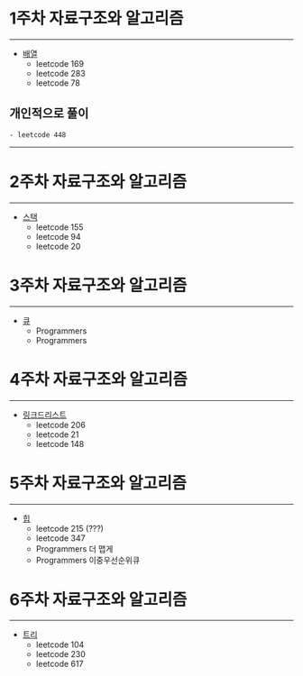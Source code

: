 # 1주차 자료구조와 알고리즘
---

- [배열](./Array)
    - leetcode 169
    - leetcode 283
    - leetcode 78

## 개인적으로 풀이

    - leetcode 448
---

# 2주차 자료구조와 알고리즘
---

- [스택](./Stack)
    - leetcode 155
    - leetcode 94
    - leetcode 20

# 3주차 자료구조와 알고리즘
---

- [큐](./Queue)
    - Programmers
    - Programmers

# 4주차 자료구조와 알고리즘
---

- [링크드리스트](./LinkedList)
    - leetcode 206
    - leetcode 21
    - leetcode 148

# 5주차 자료구조와 알고리즘
---

- [힙](./Heap)
    - leetcode 215 (???)
    - leetcode 347
    - Programmers 더 맵게
    - Programmers 이중우선순위큐

# 6주차 자료구조와 알고리즘
---

- [트리](./Tree)
    - leetcode 104
    - leetcode 230
    - leetcode 617